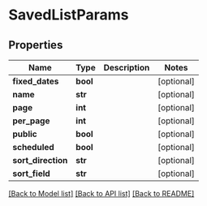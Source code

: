 # SavedListParams

## Properties

Name | Type | Description | Notes
------------ | ------------- | ------------- | -------------
**fixed_dates** | **bool** |  | [optional] 
**name** | **str** |  | [optional] 
**page** | **int** |  | [optional] 
**per_page** | **int** |  | [optional] 
**public** | **bool** |  | [optional] 
**scheduled** | **bool** |  | [optional] 
**sort_direction** | **str** |  | [optional] 
**sort_field** | **str** |  | [optional] 

[[Back to Model list]](../README.md#documentation-for-models) [[Back to API list]](../README.md#documentation-for-api-endpoints) [[Back to README]](../README.md)


